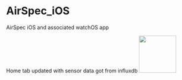 # AirSpec_iOS
AirSpec iOS and associated watchOS app

Home tab updated with sensor data got from influxdb
<img src="https://user-images.githubusercontent.com/16971026/208346831-aa415872-08b0-417d-8d79-224a4b026a93.PNG" width="100">
